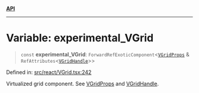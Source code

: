 [**API**](../../API.md)

***

# Variable: experimental\_VGrid

> `const` **experimental\_VGrid**: `ForwardRefExoticComponent`\<[`VGridProps`](../interfaces/VGridProps.md) & `RefAttributes`\<[`VGridHandle`](../interfaces/VGridHandle.md)\>\>

Defined in: [src/react/VGrid.tsx:242](https://github.com/inokawa/virtua/blob/6ace69a73fb00a1c5dfd30a8b96e49ce7660d8e0/src/react/VGrid.tsx#L242)

Virtualized grid component. See [VGridProps](../interfaces/VGridProps.md) and [VGridHandle](../interfaces/VGridHandle.md).
